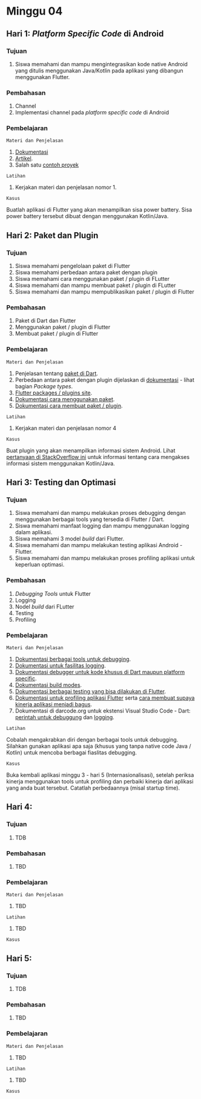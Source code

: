 # Minggu 04

## Hari 1: *Platform Specific Code* di Android

### Tujuan

1. Siswa memahami dan mampu mengintegrasikan kode native Android yang ditulis menggunakan
   Java/Kotlin pada aplikasi yang dibangun menggunakan Flutter.

### Pembahasan

1. Channel
2. Implementasi channel pada *platform specific code* di Android

### Pembelajaran

```
Materi dan Penjelasan
```

1. [Dokumentasi](https://flutter.dev/docs/development/platform-integration/platform-channels)
2. [Artikel](https://medium.com/47billion/creating-a-bridge-in-flutter-between-dart-and-native-code-in-java-or-objectivec-5f80fd0cd713).
3. Salah satu [contoh proyek](https://github.com/jblorenzo/flutter-kotlin-native-example)


```
Latihan
```

1. Kerjakan materi dan penjelasan nomor 1.

```
Kasus
```

Buatlah aplikasi di Flutter yang akan menampilkan sisa power battery. Sisa power battery tersebut
dibuat dengan menggunakan Kotlin/Java.

## Hari 2: Paket dan Plugin

### Tujuan

1. Siswa memahami pengelolaan paket di Flutter
2. Siswa memahami perbedaan antara paket dengan plugin
3. Siswa memahami cara menggunakan paket / plugin di FLutter
4. Siswa memahami dan mampu membuat paket / plugin di FLutter
5. Siswa memahami dan mampu mempublikasikan paket / plugin di Flutter

### Pembahasan

1. Paket di Dart dan Flutter
2. Menggunakan paket / plugin di Flutter
3. Membuat paket / plugin di Flutter

### Pembelajaran

```
Materi dan Penjelasan
```

1. Penjelasan tentang [paket di Dart](https://dart.dev/guides/packages).
2. Perbedaan antara paket dengan plugin dijelaskan di [dokumentasi]([200~https://flutter.dev/docs/development/packages-and-plugins/developing-packages) - lihat bagian *Package types*.
3. [Flutter packages / plugins site](https://pub.dev/flutter).
4. [Dokumentasi cara menggunakan paket](https://flutter.dev/docs/development/packages-and-plugins/using-packages).
5. [Dokumentasi cara membuat paket / plugin](https://flutter.dev/docs/development/packages-and-plugins/developing-packages).

```
Latihan
```

1. Kerjakan materi dan penjelasan nomor 4


```
Kasus
```

Buat plugin yang akan menampilkan informasi sistem Android. Lihat [pertanyaan di StackOverflow ini](https://stackoverflow.com/questions/3213205/how-to-detect-system-information-like-os-or-device-type) untuk informasi tentang cara mengakses informasi sistem menggunakan Kotlin/Java.

## Hari 3: Testing dan Optimasi

### Tujuan

1. Siswa memahami dan mampu melakukan proses debugging dengan menggunakan berbagai tools yang
   tersedia di Flutter / Dart.
2. Siswa memahami manfaat logging dan mampu menggunakan logging dalam aplikasi.
3. Siswa memahami 3 model *build* dari Flutter.
3. Siswa memahami dan mampu melakukan testing aplikasi Android - Flutter.
4. Siswa memahami dan mampu melakukan proses profiling aplikasi untuk keperluan optimasi.

### Pembahasan

1. *Debugging Tools* untuk Flutter
2. Logging
3. Nodel *build* dari FLutter
4. Testing
5. Profiling

### Pembelajaran

```
Materi dan Penjelasan
```

1. [Dokumentasi berbagai tools untuk debugging](https://flutter.dev/docs/testing/debugging).
2. [Dokumentasi untuk fasilitas logging](https://flutter.dev/docs/testing/code-debugging).
3. [Dokumentasi debugger untuk kode khusus di Dart maupun platform specific](https://flutter.dev/docs/testing/oem-debuggers).
4. [Dokumentasi build modes](https://flutter.dev/docs/testing/build-modes).
5. [Dokumentasi berbagai testing yang bisa dilakukan di Flutter](https://flutter.dev/docs/testing).
6. [Dokumentasi untuk profiling aplikasi Flutter](https://flutter.dev/docs/testing/ui-performance)
   serta [cara membuat supaya kinerja aplikasi menjadi bagus](https://flutter.dev/docs/testing/best-practices).
7. Dokumentasi di darcode.org untuk ekstensi Visual Studio Code - Dart: [perintah untuk debuggung](https://dartcode.org/docs/debugging-commands/) dan [logging](https://dartcode.org/docs/logging/).


```
Latihan
```

Cobalah mengakrabkan diri dengan berbagai tools untuk debugging. Silahkan gunakan aplikasi apa saja (khusus yang tanpa native code Java / Kotlin) untuk mencoba berbagai fiaslitas debugging.

```
Kasus
```

Buka kembali aplikasi minggu 3 - hari 5 (Internasionalisasi), setelah periksa kinerja menggunakan
tools untuk profiling dan perbaiki kinerja dari aplikasi yang anda buat tersebut. Catatlah
perbedaannya (misal startup time).

## Hari 4:

### Tujuan

1. TDB

### Pembahasan

1. TBD

### Pembelajaran

```
Materi dan Penjelasan
```

1. TBD

```
Latihan
```

1. TBD


```
Kasus
```


## Hari 5:

### Tujuan

1. TDB

### Pembahasan

1. TBD

### Pembelajaran

```
Materi dan Penjelasan
```

1. TBD

```
Latihan
```

1. TBD


```
Kasus
```



